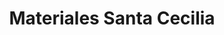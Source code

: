 ---
title: "Materiales Santa Cecilia"
url: /tlalnepantla/materiales-santa-cecilia/
shop: comercio
---